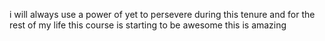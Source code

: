i will always use a power of yet to persevere during this tenure and for the rest of my life
this course is starting to be awesome
this is amazing
